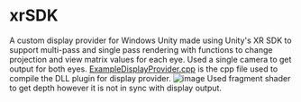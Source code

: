 # xrSDK

A custom display provider for Windows Unity made using Unity's XR SDK to support multi-pass and single pass rendering with functions to change projection and view matrix values for each eye.
Used a single camera to get output for both eyes.
[ExampleDisplayProvider.cpp](https://github.com/himanchalsharmaa/xrSDK/blob/master/ExampleDisplayProvider.cpp) is the cpp file used to compile the DLL plugin for display provider.
![image](https://github.com/himanchalsharmaa/xrSDK/assets/95272385/d5eb6898-1dbd-4985-a28c-918db3e1fdd0)
Used fragment shader to get depth however it is not in sync with display output.
